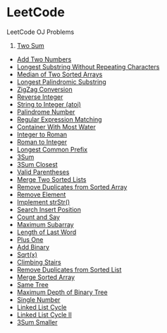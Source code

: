 # LeetCode
LeetCode OJ Problems

1. [Two Sum](1.Two-Sum.md)
- [Add Two Numbers](2.Add-Two-Numbers.md)
- [Longest Substring Without Repeating Characters](3.Longest-Substring-Without-Repeating-Characters.md)
- [Median of Two Sorted Arrays](4.Median-of-Two-Sorted-Arrays.md)
- [Longest Palindromic Substring](5.Longest-Palindromic-Substring.md)
- [ZigZag Conversion](6.ZigZag-Conversion.md)
- [Reverse Integer](7.Reverse-Integer.md)
- [String to Integer (atoi)](8.String-to-Integer(atoi).md)
- [Palindrome Number](9.Palindrome-Number.md)
- [Regular Expression Matching](10.Regular-Expression-Matching.md)
- [Container With Most Water](11.Container-With-Most-Water.md)
- [Integer to Roman](12.Integer-to-Roman.md)
- [Roman to Integer](13.Roman-to-Integer.md)
- [Longest Common Prefix](14.Longest-Common-Prefix.md)
- [3Sum](15.3Sum.md)
- [3Sum Closest](16.3Sum-Closest.md)
- [Valid Parentheses](20.Valid-Parentheses.md)
- [Merge Two Sorted Lists](21.Merge-Two-Sorted-Lists.md)
- [Remove Duplicates from Sorted Array](26.Remove-Duplicates-from-Sorted-Array.md)
- [Remove Element](27.Remove-Element.md)
- [Implement strStr()](28.Implement-strStr().md)
- [Search Insert Position](35.Search-Insert-Position.md)
- [Count and Say](38.Count-and-Say.md)
- [Maximum Subarray](53.Maximum-Subarray.md)
- [Length of Last Word](58.Length-of-Last-Word.md)
- [Plus One](66.Plus-One.md)
- [Add Binary](67.Add-Binary.md)
- [Sqrt(x)](69.Sqrt(x).md)
- [Climbing Stairs](70.Climbing-Stairs.md)
- [Remove Duplicates from Sorted List](83.Remove-Duplicates-from-Sorted-List.md)
- [Merge Sorted Array](88.Merge-Sorted-Array.md)
- [Same Tree](100.Same-Tree.md)
- [Maximum Depth of Binary Tree](104.Maximum-Depth-of-Binary-Tree.md)
- [Single Number](136.Single-Number.md)
- [Linked List Cycle](141.Linked-List-Cycle.md)
- [Linked List Cycle II](142.Linked-List-Cycle-II.md)
- [3Sum Smaller](259.3Sum-Smaller.md)